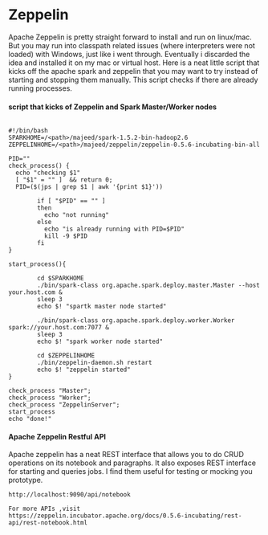 # Zeppelin

Apache Zeppelin is pretty straight forward to install and run on linux/mac. But you may run into classpath related issues (where interpreters were not loaded) with Windows, just like i went through. Eventually i discarded the idea and installed it on my mac or virtual host. Here is a neat little script that kicks off the apache spark and zeppelin that you may want to try instead of starting and stopping them manually. This script checks if there are already running processes.


#### script that kicks of Zeppelin and Spark Master/Worker nodes
```shell

#!/bin/bash
SPARKHOME=/<path>/majeed/spark-1.5.2-bin-hadoop2.6
ZEPPELINHOME=/<path>/majeed/zeppelin/zeppelin-0.5.6-incubating-bin-all

PID=""
check_process() {
  echo "checking $1"
  [ "$1" = "" ]  && return 0;
  PID=($(jps | grep $1 | awk '{print $1}'))

        if [ "$PID" == "" ]
        then
          echo "not running"
        else
          echo "is already running with PID=$PID"
          kill -9 $PID
        fi
}

start_process(){

        cd $SPARKHOME
        ./bin/spark-class org.apache.spark.deploy.master.Master --host your.host.com &
        sleep 3
        echo $! "spartk master node started"

        ./bin/spark-class org.apache.spark.deploy.worker.Worker spark://your.host.com:7077 &
        sleep 3
        echo $! "spark worker node started"

        cd $ZEPPELINHOME
        ./bin/zeppelin-daemon.sh restart
        echo $! "zeppelin started"
}

check_process "Master";
check_process "Worker";
check_process "ZeppelinServer";
start_process
echo "done!"

```

#### Apache Zeppelin Restful API
Apache zeppelin has a neat REST interface that allows you to do CRUD operations on its notebook and paragraphs. It also exposes REST interface for starting and queries jobs. I find them useful for testing or mocking you prototype.

```
http://localhost:9090/api/notebook

For more APIs ,visit    
https://zeppelin.incubator.apache.org/docs/0.5.6-incubating/rest-api/rest-notebook.html   
```
